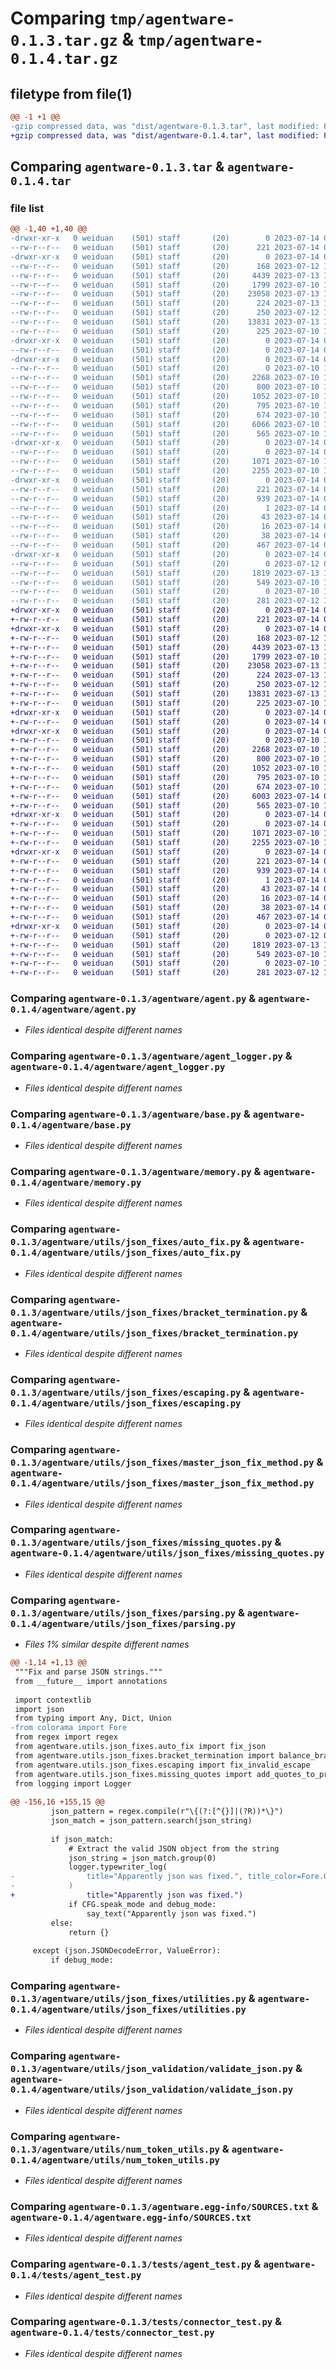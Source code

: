 # Comparing `tmp/agentware-0.1.3.tar.gz` & `tmp/agentware-0.1.4.tar.gz`

## filetype from file(1)

```diff
@@ -1 +1 @@
-gzip compressed data, was "dist/agentware-0.1.3.tar", last modified: Fri Jul 14 09:19:59 2023, max compression
+gzip compressed data, was "dist/agentware-0.1.4.tar", last modified: Fri Jul 14 09:48:37 2023, max compression
```

## Comparing `agentware-0.1.3.tar` & `agentware-0.1.4.tar`

### file list

```diff
@@ -1,40 +1,40 @@
-drwxr-xr-x   0 weiduan    (501) staff       (20)        0 2023-07-14 09:19:59.301140 agentware-0.1.3/
--rw-r--r--   0 weiduan    (501) staff       (20)      221 2023-07-14 09:19:59.299504 agentware-0.1.3/PKG-INFO
-drwxr-xr-x   0 weiduan    (501) staff       (20)        0 2023-07-14 09:19:59.246660 agentware-0.1.3/agentware/
--rw-r--r--   0 weiduan    (501) staff       (20)      168 2023-07-12 13:20:22.000000 agentware-0.1.3/agentware/__init__.py
--rw-r--r--   0 weiduan    (501) staff       (20)     4439 2023-07-13 10:10:58.000000 agentware-0.1.3/agentware/agent.py
--rw-r--r--   0 weiduan    (501) staff       (20)     1799 2023-07-10 15:16:08.000000 agentware-0.1.3/agentware/agent_logger.py
--rw-r--r--   0 weiduan    (501) staff       (20)    23058 2023-07-13 12:23:05.000000 agentware-0.1.3/agentware/base.py
--rw-r--r--   0 weiduan    (501) staff       (20)      224 2023-07-13 12:26:26.000000 agentware-0.1.3/agentware/error_codes.py
--rw-r--r--   0 weiduan    (501) staff       (20)      250 2023-07-12 14:52:41.000000 agentware-0.1.3/agentware/hub.py
--rw-r--r--   0 weiduan    (501) staff       (20)    13831 2023-07-13 12:05:53.000000 agentware-0.1.3/agentware/memory.py
--rw-r--r--   0 weiduan    (501) staff       (20)      225 2023-07-10 14:52:15.000000 agentware-0.1.3/agentware/singleton.py
-drwxr-xr-x   0 weiduan    (501) staff       (20)        0 2023-07-14 09:19:59.259697 agentware-0.1.3/agentware/utils/
--rw-r--r--   0 weiduan    (501) staff       (20)        0 2023-07-14 05:21:12.000000 agentware-0.1.3/agentware/utils/__init__.py
-drwxr-xr-x   0 weiduan    (501) staff       (20)        0 2023-07-14 09:19:59.279448 agentware-0.1.3/agentware/utils/json_fixes/
--rw-r--r--   0 weiduan    (501) staff       (20)        0 2023-07-10 14:52:15.000000 agentware-0.1.3/agentware/utils/json_fixes/__init__.py
--rw-r--r--   0 weiduan    (501) staff       (20)     2268 2023-07-10 14:52:15.000000 agentware-0.1.3/agentware/utils/json_fixes/auto_fix.py
--rw-r--r--   0 weiduan    (501) staff       (20)      800 2023-07-10 14:52:15.000000 agentware-0.1.3/agentware/utils/json_fixes/bracket_termination.py
--rw-r--r--   0 weiduan    (501) staff       (20)     1052 2023-07-10 15:16:07.000000 agentware-0.1.3/agentware/utils/json_fixes/escaping.py
--rw-r--r--   0 weiduan    (501) staff       (20)      795 2023-07-10 14:52:15.000000 agentware-0.1.3/agentware/utils/json_fixes/master_json_fix_method.py
--rw-r--r--   0 weiduan    (501) staff       (20)      674 2023-07-10 14:52:15.000000 agentware-0.1.3/agentware/utils/json_fixes/missing_quotes.py
--rw-r--r--   0 weiduan    (501) staff       (20)     6066 2023-07-10 15:16:08.000000 agentware-0.1.3/agentware/utils/json_fixes/parsing.py
--rw-r--r--   0 weiduan    (501) staff       (20)      565 2023-07-10 14:52:15.000000 agentware-0.1.3/agentware/utils/json_fixes/utilities.py
-drwxr-xr-x   0 weiduan    (501) staff       (20)        0 2023-07-14 09:19:59.285168 agentware-0.1.3/agentware/utils/json_validation/
--rw-r--r--   0 weiduan    (501) staff       (20)        0 2023-07-14 09:17:54.000000 agentware-0.1.3/agentware/utils/json_validation/__init__.py
--rw-r--r--   0 weiduan    (501) staff       (20)     1071 2023-07-10 15:16:07.000000 agentware-0.1.3/agentware/utils/json_validation/validate_json.py
--rw-r--r--   0 weiduan    (501) staff       (20)     2255 2023-07-10 15:16:07.000000 agentware-0.1.3/agentware/utils/num_token_utils.py
-drwxr-xr-x   0 weiduan    (501) staff       (20)        0 2023-07-14 09:19:59.256543 agentware-0.1.3/agentware.egg-info/
--rw-r--r--   0 weiduan    (501) staff       (20)      221 2023-07-14 09:19:58.000000 agentware-0.1.3/agentware.egg-info/PKG-INFO
--rw-r--r--   0 weiduan    (501) staff       (20)      939 2023-07-14 09:19:59.000000 agentware-0.1.3/agentware.egg-info/SOURCES.txt
--rw-r--r--   0 weiduan    (501) staff       (20)        1 2023-07-14 09:19:58.000000 agentware-0.1.3/agentware.egg-info/dependency_links.txt
--rw-r--r--   0 weiduan    (501) staff       (20)       43 2023-07-14 09:19:58.000000 agentware-0.1.3/agentware.egg-info/requires.txt
--rw-r--r--   0 weiduan    (501) staff       (20)       16 2023-07-14 09:19:58.000000 agentware-0.1.3/agentware.egg-info/top_level.txt
--rw-r--r--   0 weiduan    (501) staff       (20)       38 2023-07-14 09:19:59.301696 agentware-0.1.3/setup.cfg
--rw-r--r--   0 weiduan    (501) staff       (20)      467 2023-07-14 09:19:05.000000 agentware-0.1.3/setup.py
-drwxr-xr-x   0 weiduan    (501) staff       (20)        0 2023-07-14 09:19:59.296457 agentware-0.1.3/tests/
--rw-r--r--   0 weiduan    (501) staff       (20)        0 2023-07-12 09:22:40.000000 agentware-0.1.3/tests/__init__.py
--rw-r--r--   0 weiduan    (501) staff       (20)     1819 2023-07-13 10:12:38.000000 agentware-0.1.3/tests/agent_test.py
--rw-r--r--   0 weiduan    (501) staff       (20)      549 2023-07-10 15:16:07.000000 agentware-0.1.3/tests/connector_test.py
--rw-r--r--   0 weiduan    (501) staff       (20)        0 2023-07-10 14:52:15.000000 agentware-0.1.3/tests/memory_test.py
--rw-r--r--   0 weiduan    (501) staff       (20)      281 2023-07-12 14:42:06.000000 agentware-0.1.3/tests/utils.py
+drwxr-xr-x   0 weiduan    (501) staff       (20)        0 2023-07-14 09:48:37.269218 agentware-0.1.4/
+-rw-r--r--   0 weiduan    (501) staff       (20)      221 2023-07-14 09:48:37.268511 agentware-0.1.4/PKG-INFO
+drwxr-xr-x   0 weiduan    (501) staff       (20)        0 2023-07-14 09:48:37.252893 agentware-0.1.4/agentware/
+-rw-r--r--   0 weiduan    (501) staff       (20)      168 2023-07-12 13:20:22.000000 agentware-0.1.4/agentware/__init__.py
+-rw-r--r--   0 weiduan    (501) staff       (20)     4439 2023-07-13 10:10:58.000000 agentware-0.1.4/agentware/agent.py
+-rw-r--r--   0 weiduan    (501) staff       (20)     1799 2023-07-10 15:16:08.000000 agentware-0.1.4/agentware/agent_logger.py
+-rw-r--r--   0 weiduan    (501) staff       (20)    23058 2023-07-13 12:23:05.000000 agentware-0.1.4/agentware/base.py
+-rw-r--r--   0 weiduan    (501) staff       (20)      224 2023-07-13 12:26:26.000000 agentware-0.1.4/agentware/error_codes.py
+-rw-r--r--   0 weiduan    (501) staff       (20)      250 2023-07-12 14:52:41.000000 agentware-0.1.4/agentware/hub.py
+-rw-r--r--   0 weiduan    (501) staff       (20)    13831 2023-07-13 12:05:53.000000 agentware-0.1.4/agentware/memory.py
+-rw-r--r--   0 weiduan    (501) staff       (20)      225 2023-07-10 14:52:15.000000 agentware-0.1.4/agentware/singleton.py
+drwxr-xr-x   0 weiduan    (501) staff       (20)        0 2023-07-14 09:48:37.256797 agentware-0.1.4/agentware/utils/
+-rw-r--r--   0 weiduan    (501) staff       (20)        0 2023-07-14 05:21:12.000000 agentware-0.1.4/agentware/utils/__init__.py
+drwxr-xr-x   0 weiduan    (501) staff       (20)        0 2023-07-14 09:48:37.262251 agentware-0.1.4/agentware/utils/json_fixes/
+-rw-r--r--   0 weiduan    (501) staff       (20)        0 2023-07-10 14:52:15.000000 agentware-0.1.4/agentware/utils/json_fixes/__init__.py
+-rw-r--r--   0 weiduan    (501) staff       (20)     2268 2023-07-10 14:52:15.000000 agentware-0.1.4/agentware/utils/json_fixes/auto_fix.py
+-rw-r--r--   0 weiduan    (501) staff       (20)      800 2023-07-10 14:52:15.000000 agentware-0.1.4/agentware/utils/json_fixes/bracket_termination.py
+-rw-r--r--   0 weiduan    (501) staff       (20)     1052 2023-07-10 15:16:07.000000 agentware-0.1.4/agentware/utils/json_fixes/escaping.py
+-rw-r--r--   0 weiduan    (501) staff       (20)      795 2023-07-10 14:52:15.000000 agentware-0.1.4/agentware/utils/json_fixes/master_json_fix_method.py
+-rw-r--r--   0 weiduan    (501) staff       (20)      674 2023-07-10 14:52:15.000000 agentware-0.1.4/agentware/utils/json_fixes/missing_quotes.py
+-rw-r--r--   0 weiduan    (501) staff       (20)     6003 2023-07-14 09:47:09.000000 agentware-0.1.4/agentware/utils/json_fixes/parsing.py
+-rw-r--r--   0 weiduan    (501) staff       (20)      565 2023-07-10 14:52:15.000000 agentware-0.1.4/agentware/utils/json_fixes/utilities.py
+drwxr-xr-x   0 weiduan    (501) staff       (20)        0 2023-07-14 09:48:37.263733 agentware-0.1.4/agentware/utils/json_validation/
+-rw-r--r--   0 weiduan    (501) staff       (20)        0 2023-07-14 09:17:54.000000 agentware-0.1.4/agentware/utils/json_validation/__init__.py
+-rw-r--r--   0 weiduan    (501) staff       (20)     1071 2023-07-10 15:16:07.000000 agentware-0.1.4/agentware/utils/json_validation/validate_json.py
+-rw-r--r--   0 weiduan    (501) staff       (20)     2255 2023-07-10 15:16:07.000000 agentware-0.1.4/agentware/utils/num_token_utils.py
+drwxr-xr-x   0 weiduan    (501) staff       (20)        0 2023-07-14 09:48:37.255812 agentware-0.1.4/agentware.egg-info/
+-rw-r--r--   0 weiduan    (501) staff       (20)      221 2023-07-14 09:48:37.000000 agentware-0.1.4/agentware.egg-info/PKG-INFO
+-rw-r--r--   0 weiduan    (501) staff       (20)      939 2023-07-14 09:48:37.000000 agentware-0.1.4/agentware.egg-info/SOURCES.txt
+-rw-r--r--   0 weiduan    (501) staff       (20)        1 2023-07-14 09:48:37.000000 agentware-0.1.4/agentware.egg-info/dependency_links.txt
+-rw-r--r--   0 weiduan    (501) staff       (20)       43 2023-07-14 09:48:37.000000 agentware-0.1.4/agentware.egg-info/requires.txt
+-rw-r--r--   0 weiduan    (501) staff       (20)       16 2023-07-14 09:48:37.000000 agentware-0.1.4/agentware.egg-info/top_level.txt
+-rw-r--r--   0 weiduan    (501) staff       (20)       38 2023-07-14 09:48:37.269381 agentware-0.1.4/setup.cfg
+-rw-r--r--   0 weiduan    (501) staff       (20)      467 2023-07-14 09:48:34.000000 agentware-0.1.4/setup.py
+drwxr-xr-x   0 weiduan    (501) staff       (20)        0 2023-07-14 09:48:37.267492 agentware-0.1.4/tests/
+-rw-r--r--   0 weiduan    (501) staff       (20)        0 2023-07-12 09:22:40.000000 agentware-0.1.4/tests/__init__.py
+-rw-r--r--   0 weiduan    (501) staff       (20)     1819 2023-07-13 10:12:38.000000 agentware-0.1.4/tests/agent_test.py
+-rw-r--r--   0 weiduan    (501) staff       (20)      549 2023-07-10 15:16:07.000000 agentware-0.1.4/tests/connector_test.py
+-rw-r--r--   0 weiduan    (501) staff       (20)        0 2023-07-10 14:52:15.000000 agentware-0.1.4/tests/memory_test.py
+-rw-r--r--   0 weiduan    (501) staff       (20)      281 2023-07-12 14:42:06.000000 agentware-0.1.4/tests/utils.py
```

### Comparing `agentware-0.1.3/agentware/agent.py` & `agentware-0.1.4/agentware/agent.py`

 * *Files identical despite different names*

### Comparing `agentware-0.1.3/agentware/agent_logger.py` & `agentware-0.1.4/agentware/agent_logger.py`

 * *Files identical despite different names*

### Comparing `agentware-0.1.3/agentware/base.py` & `agentware-0.1.4/agentware/base.py`

 * *Files identical despite different names*

### Comparing `agentware-0.1.3/agentware/memory.py` & `agentware-0.1.4/agentware/memory.py`

 * *Files identical despite different names*

### Comparing `agentware-0.1.3/agentware/utils/json_fixes/auto_fix.py` & `agentware-0.1.4/agentware/utils/json_fixes/auto_fix.py`

 * *Files identical despite different names*

### Comparing `agentware-0.1.3/agentware/utils/json_fixes/bracket_termination.py` & `agentware-0.1.4/agentware/utils/json_fixes/bracket_termination.py`

 * *Files identical despite different names*

### Comparing `agentware-0.1.3/agentware/utils/json_fixes/escaping.py` & `agentware-0.1.4/agentware/utils/json_fixes/escaping.py`

 * *Files identical despite different names*

### Comparing `agentware-0.1.3/agentware/utils/json_fixes/master_json_fix_method.py` & `agentware-0.1.4/agentware/utils/json_fixes/master_json_fix_method.py`

 * *Files identical despite different names*

### Comparing `agentware-0.1.3/agentware/utils/json_fixes/missing_quotes.py` & `agentware-0.1.4/agentware/utils/json_fixes/missing_quotes.py`

 * *Files identical despite different names*

### Comparing `agentware-0.1.3/agentware/utils/json_fixes/parsing.py` & `agentware-0.1.4/agentware/utils/json_fixes/parsing.py`

 * *Files 1% similar despite different names*

```diff
@@ -1,14 +1,13 @@
 """Fix and parse JSON strings."""
 from __future__ import annotations
 
 import contextlib
 import json
 from typing import Any, Dict, Union
-from colorama import Fore
 from regex import regex
 from agentware.utils.json_fixes.auto_fix import fix_json
 from agentware.utils.json_fixes.bracket_termination import balance_braces
 from agentware.utils.json_fixes.escaping import fix_invalid_escape
 from agentware.utils.json_fixes.missing_quotes import add_quotes_to_property_names
 from logging import Logger
 
@@ -156,16 +155,15 @@
         json_pattern = regex.compile(r"\{(?:[^{}]|(?R))*\}")
         json_match = json_pattern.search(json_string)
 
         if json_match:
             # Extract the valid JSON object from the string
             json_string = json_match.group(0)
             logger.typewriter_log(
-                title="Apparently json was fixed.", title_color=Fore.GREEN
-            )
+                title="Apparently json was fixed.")
             if CFG.speak_mode and debug_mode:
                 say_text("Apparently json was fixed.")
         else:
             return {}
 
     except (json.JSONDecodeError, ValueError):
         if debug_mode:
```

### Comparing `agentware-0.1.3/agentware/utils/json_fixes/utilities.py` & `agentware-0.1.4/agentware/utils/json_fixes/utilities.py`

 * *Files identical despite different names*

### Comparing `agentware-0.1.3/agentware/utils/json_validation/validate_json.py` & `agentware-0.1.4/agentware/utils/json_validation/validate_json.py`

 * *Files identical despite different names*

### Comparing `agentware-0.1.3/agentware/utils/num_token_utils.py` & `agentware-0.1.4/agentware/utils/num_token_utils.py`

 * *Files identical despite different names*

### Comparing `agentware-0.1.3/agentware.egg-info/SOURCES.txt` & `agentware-0.1.4/agentware.egg-info/SOURCES.txt`

 * *Files identical despite different names*

### Comparing `agentware-0.1.3/tests/agent_test.py` & `agentware-0.1.4/tests/agent_test.py`

 * *Files identical despite different names*

### Comparing `agentware-0.1.3/tests/connector_test.py` & `agentware-0.1.4/tests/connector_test.py`

 * *Files identical despite different names*

